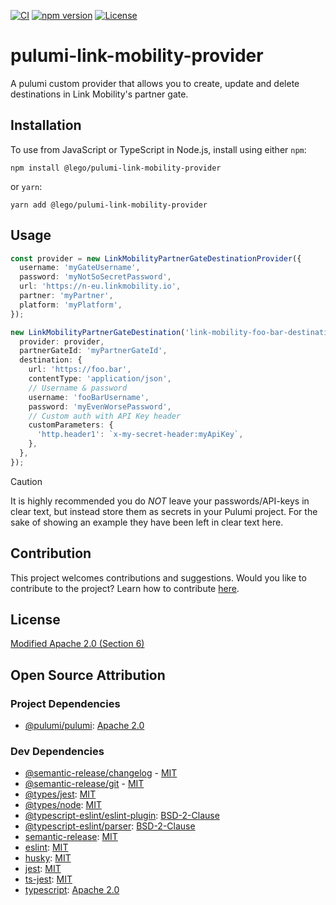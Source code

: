 [![CI](https://github.com/LEGO/pulumi-link-mobility-provider/actions/workflows/ci.yml/badge.svg)](https://github.com/LEGO/pulumi-link-mobility-provider/actions/workflows/ci.yml)
[![npm version](https://badge.fury.io/js/@lego%2Fpulumi-link-mobility-provider.svg)](https://www.npmjs.com/package/@lego/pulumi-link-mobility-provider)
[![License](https://img.shields.io/npm/l/@lego/pulumi-link-mobility-provider)](https://github.com/LEGO/pulumi-link-mobility-provider/blob/main/LICENSE)

# pulumi-link-mobility-provider

A pulumi custom provider that allows you to create, update and delete destinations in Link Mobility's partner gate.

## Installation

To use from JavaScript or TypeScript in Node.js, install using either `npm`:

```
npm install @lego/pulumi-link-mobility-provider
```

or `yarn`:

```
yarn add @lego/pulumi-link-mobility-provider
```

## Usage

```typescript
const provider = new LinkMobilityPartnerGateDestinationProvider({
  username: 'myGateUsername',
  password: 'myNotSoSecretPassword',
  url: 'https://n-eu.linkmobility.io',
  partner: 'myPartner',
  platform: 'myPlatform',
});

new LinkMobilityPartnerGateDestination('link-mobility-foo-bar-destination', {
  provider: provider,
  partnerGateId: 'myPartnerGateId',
  destination: {
    url: 'https://foo.bar',
    contentType: 'application/json',
    // Username & password
    username: 'fooBarUsername',
    password: 'myEvenWorsePassword',
    // Custom auth with API Key header
    customParameters: {
      'http.header1': `x-my-secret-header:myApiKey`,
    },
  },
});
```

> [!CAUTION]
> It is highly recommended you do _NOT_ leave your passwords/API-keys in clear text, but instead store them as secrets in your Pulumi project. For the sake of showing an example they have been left in clear text here.

## Contribution

This project welcomes contributions and suggestions.
Would you like to contribute to the project? Learn how to contribute [here](CONTRIBUTING.md).

## License

[Modified Apache 2.0 (Section 6)](LICENSE)

## Open Source Attribution

### Project Dependencies

- [@pulumi/pulumi](https://www.npmjs.com/package/@pulumi/pulumi): [Apache 2.0](https://github.com/pulumi/pulumi/blob/master/LICENSE)

### Dev Dependencies

- [@semantic-release/changelog](https://www.npmjs.com/package/@semantic-release/changelog) - [MIT](https://github.com/semantic-release/changelog/blob/master/LICENSE)
- [@semantic-release/git](https://www.npmjs.com/package/@semantic-release/git) - [MIT](https://github.com/semantic-release/git/blob/master/LICENSE)
- [@types/jest](https://www.npmjs.com/package/@types/jest): [MIT](https://github.com/DefinitelyTyped/DefinitelyTyped/blob/master/LICENSE)
- [@types/node](https://www.npmjs.com/package/@types/node): [MIT](https://github.com/DefinitelyTyped/DefinitelyTyped/blob/master/LICENSE)
- [@typescript-eslint/eslint-plugin](https://www.npmjs.com/package/@typescript-eslint/eslint-plugin): [BSD-2-Clause](https://github.com/typescript-eslint/typescript-eslint/blob/main/LICENSE)
- [@typescript-eslint/parser](https://www.npmjs.com/package): [BSD-2-Clause](https://github.com/typescript-eslint/typescript-eslint/blob/main/LICENSE)
- [semantic-release](https://www.npmjs.com/package/semantic-release): [MIT](https://github.com/semantic-release/semantic-release/blob/master/LICENSE)
- [eslint](https://www.npmjs.com/package/eslint): [MIT](https://github.com/eslint/eslint/blob/main/LICENSE)
- [husky](https://github.com/typicode/husky): [MIT](https://github.com/typicode/husky?tab=MIT-1-ov-file#readme)
- [jest](https://www.npmjs.com/package/jest): [MIT](https://github.com/facebook/jest/blob/main/LICENSE)
- [ts-jest](https://www.npmjs.com/package/ts-jest): [MIT](https://github.com/kulshekhar/ts-jest/blob/main/LICENSE.md)
- [typescript](https://www.npmjs.com/package/typescript): [Apache 2.0](https://github.com/microsoft/TypeScript/blob/main/LICENSE.txt)
